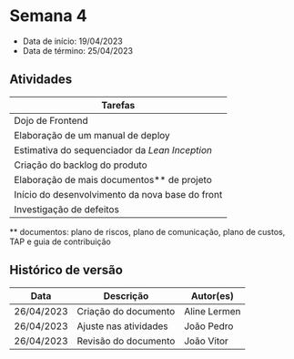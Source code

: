 # Semana 4

- Data de início: 19/04/2023
- Data de término: 25/04/2023


## Atividades
|Tarefas|
|-------|
|Dojo de Frontend|
|Elaboração de um manual de deploy|
|Estimativa do sequenciador da *Lean Inception*|
|Criação do backlog do produto|
|Elaboração de mais documentos** de projeto|
|Início do desenvolvimento da nova base do front|
|Investigação de defeitos|

** documentos: plano de riscos, plano de comunicação, plano de custos, TAP e guia de contribuição

## Histórico de versão

|**Data**|**Descrição**|**Autor(es)**|
|--------|-------------|--------------|
| 26/04/2023 | Criação do documento | Aline Lermen |
| 26/04/2023 | Ajuste nas atividades| João Pedro |
| 26/04/2023 | Revisão do documento | João Vitor |

